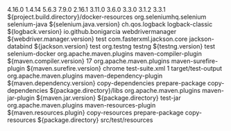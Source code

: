 <properties>
        <selenium.java.version>4.16.0</selenium.java.version>
        <logback.version>1.4.14</logback.version>
        <webdriver.manager.version>5.6.3</webdriver.manager.version>
        <testng.version>7.9.0</testng.version>
        <jackson.version>2.16.1</jackson.version>
        <!-- plugins versions -->
        <maven.compiler.version>3.11.0</maven.compiler.version>
        <maven.dependency.version>3.6.0</maven.dependency.version>
        <maven.jar.version>3.3.0</maven.jar.version>
        <maven.surefire.version>3.1.2</maven.surefire.version>
        <maven.resources.plugin>3.3.1</maven.resources.plugin>
        <!-- output directory -->
        <package.directory>${project.build.directory}/docker-resources</package.directory>
    </properties>
    <dependencies>
        <dependency>
            <groupId>org.seleniumhq.selenium</groupId>
            <artifactId>selenium-java</artifactId>
            <version>${selenium.java.version}</version>
        </dependency>
        <!-- logging library -->
        <!-- https://www.baeldung.com/logback -->
        <dependency>
            <groupId>ch.qos.logback</groupId>
            <artifactId>logback-classic</artifactId>
            <version>${logback.version}</version>
        </dependency>
        <!-- web-driver manager for local testing -->
        <dependency>
            <groupId>io.github.bonigarcia</groupId>
            <artifactId>webdrivermanager</artifactId>
            <version>${webdriver.manager.version}</version>
            <scope>test</scope>
        </dependency>
        <!-- To deserialize json into Java object or vice versa -->
        <dependency>
            <groupId>com.fasterxml.jackson.core</groupId>
            <artifactId>jackson-databind</artifactId>
            <version>${jackson.version}</version>
            <scope>test</scope>
        </dependency>
        <!-- Test framework -->
        <dependency>
            <groupId>org.testng</groupId>
            <artifactId>testng</artifactId>
            <version>${testng.version}</version>
            <scope>test</scope>
        </dependency>
    </dependencies>
    <build>
        <finalName>selenium-docker</finalName>
        <plugins>
            <!-- To compile the source code using specific java version. also to force IDE to change the settings -->
            <plugin>
                <groupId>org.apache.maven.plugins</groupId>
                <artifactId>maven-compiler-plugin</artifactId>
                <version>${maven.compiler.version}</version>
                <configuration>
                    <release>17</release>
                </configuration>
            </plugin>
            <!-- To run the tests using specific parameters, change thread count, testng report output directory etc -->
            <plugin>
                <groupId>org.apache.maven.plugins</groupId>
                <artifactId>maven-surefire-plugin</artifactId>
                <version>${maven.surefire.version}</version>
                <configuration>
                    <systemPropertyVariables>
                        <browser>chrome</browser>
                    </systemPropertyVariables>
                    <suiteXmlFiles>
                        <file>test-suite.xml</file>
                    </suiteXmlFiles>
                    <threadCount>1</threadCount>
                    <reportsDirectory>target/test-output</reportsDirectory>
                </configuration>
            </plugin>
            <!-- To copy all the dependencies to run our tests as part of "mvn package" -->
            <plugin>
                <groupId>org.apache.maven.plugins</groupId>
                <artifactId>maven-dependency-plugin</artifactId>
                <version>${maven.dependency.version}</version>
                <executions>
                    <execution>
                        <id>copy-dependencies</id>
                        <phase>prepare-package</phase>
                        <goals>
                            <goal>copy-dependencies</goal>
                        </goals>
                        <configuration>
                            <outputDirectory>
                                ${package.directory}/libs
                            </outputDirectory>
                        </configuration>
                    </execution>
                </executions>
            </plugin>
            <!-- To package our page objects, test classes into jar -->
            <plugin>
                <groupId>org.apache.maven.plugins</groupId>
                <artifactId>maven-jar-plugin</artifactId>
                <version>${maven.jar.version}</version>
                <configuration>
                    <outputDirectory>${package.directory}</outputDirectory>
                </configuration>
                <executions>
                    <execution>
                        <goals>
                            <goal>test-jar</goal>
                        </goals>
                    </execution>
                </executions>
            </plugin>
            <!-- To copy resources into the output directory -->
            <plugin>
                <groupId>org.apache.maven.plugins</groupId>
                <artifactId>maven-resources-plugin</artifactId>
                <version>${maven.resources.plugin}</version>
                <executions>
                    <execution>
                        <id>copy-resources</id>
                        <phase>prepare-package</phase>
                        <goals>
                            <goal>copy-resources</goal>
                        </goals>
                        <configuration>
                            <outputDirectory>${package.directory}</outputDirectory>
                            <resources>
                                <resource>
                                    <directory>src/test/resources</directory>
                                </resource>
                            </resources>
                        </configuration>
                    </execution>
                </executions>
            </plugin>
        </plugins>
    </build>